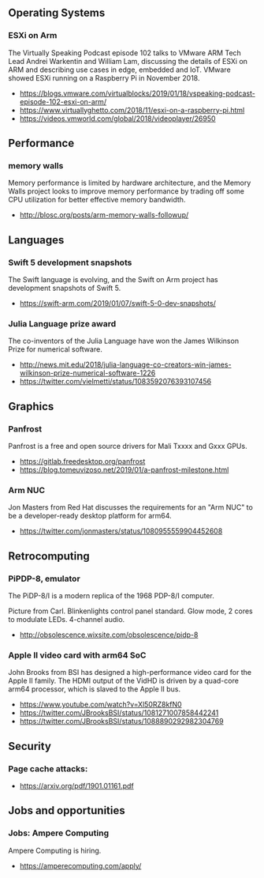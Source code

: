 ## Operating Systems

### ESXi on Arm

The Virtually Speaking Podcast episode 102 talks to VMware ARM
Tech Lead Andrei Warkentin and William Lam, discussing the details
of ESXi on ARM and describing use cases in edge, embedded and IoT.
VMware showed ESXi running on a Raspberry Pi in November 2018.

* https://blogs.vmware.com/virtualblocks/2019/01/18/vspeaking-podcast-episode-102-esxi-on-arm/
* https://www.virtuallyghetto.com/2018/11/esxi-on-a-raspberry-pi.html
* https://videos.vmworld.com/global/2018/videoplayer/26950

## Performance

### memory walls 

Memory performance is limited by hardware architecture, and
the Memory Walls project looks to improve memory performance
by trading off some CPU utilization for better effective
memory bandwidth.

* http://blosc.org/posts/arm-memory-walls-followup/

## Languages

### Swift 5 development snapshots

The Swift language is evolving, and the Swift on Arm project
has development snapshots of Swift 5.
    
* https://swift-arm.com/2019/01/07/swift-5-0-dev-snapshots/

### Julia Language prize award

The co-inventors of the Julia Language have won the
James Wilkinson Prize for numerical software.
    
* http://news.mit.edu/2018/julia-language-co-creators-win-james-wilkinson-prize-numerical-software-1226
* https://twitter.com/vielmetti/status/1083592076393107456

## Graphics

### Panfrost 

Panfrost is a free and open source drivers for Mali Txxxx and Gxxx GPUs.

* https://gitlab.freedesktop.org/panfrost
* https://blog.tomeuvizoso.net/2019/01/a-panfrost-milestone.html

### Arm NUC 

Jon Masters from Red Hat discusses the requirements for
an "Arm NUC" to be a developer-ready desktop platform for
arm64.

* https://twitter.com/jonmasters/status/1080955559904452608

## Retrocomputing

### PiPDP-8, emulator

The PiDP-8/I is a modern replica of the 1968 PDP-8/I computer.

Picture from Carl.
Blinkenlights control panel standard.
Glow mode, 2 cores to modulate LEDs.
4-channel audio.

* http://obsolescence.wixsite.com/obsolescence/pidp-8

### Apple II video card with arm64 SoC 

John Brooks from BSI has designed a high-performance
video card for the Apple II family. The HDMI output of the VidHD
is driven by a quad-core arm64 processor, which is
slaved to the Apple II bus.

* https://www.youtube.com/watch?v=Xl50RZ8kfN0
* https://twitter.com/JBrooksBSI/status/1081271007858442241
* https://twitter.com/JBrooksBSI/status/1088890292982304769

## Security

### Page cache attacks: 

* https://arxiv.org/pdf/1901.01161.pdf

## Jobs and opportunities

### Jobs: Ampere Computing 

Ampere Computing is hiring.

* https://amperecomputing.com/apply/

